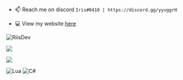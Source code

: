 - 📫 Reach me on discord `Iris#0410 | https://discord.gg/yyuggrH`

- 💻 View my website [here](https://irisapp.ca)

<p align="left"> <img src="https://komarev.com/ghpvc/?username=RiisDev&label=Profile%20views&color=0e75b6&style=flat" alt="RiisDev" /> </p>
<p><img align="center" src="https://github-readme-stats.vercel.app/api/top-langs/?username=RiisDev&layout=compact&theme=dark"" <a/></p>
<p><img align="center" src="https://github-readme-stats.vercel.app/api?username=RiisDev&show_icons=true&theme=dark"" /></p>

![Lua](https://img.shields.io/badge/lua-%232C2D72.svg?style=for-the-badge&logo=lua&logoColor=white)
![C#](https://img.shields.io/badge/c%23-%23239120.svg?style=for-the-badge&logo=c-sharp&logoColor=white)

